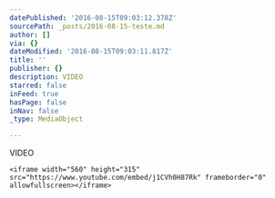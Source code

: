```yaml
---
datePublished: '2016-08-15T09:03:12.378Z'
sourcePath: _posts/2016-08-15-teste.md
author: []
via: {}
dateModified: '2016-08-15T09:03:11.817Z'
title: ''
publisher: {}
description: VIDEO
starred: false
inFeed: true
hasPage: false
inNav: false
_type: MediaObject

---
```

VIDEO

    <iframe width="560" height="315" src="https://www.youtube.com/embed/j1CVh0H87Rk" frameborder="0" allowfullscreen></iframe>